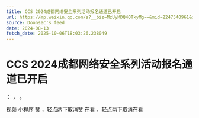 ```yaml
---
title: CCS 2024成都网络安全系列活动报名通道已开启
url: https://mp.weixin.qq.com/s?__biz=MzUyMDQ4OTkyMg==&mid=2247540961&idx=2&sn=d6f6657f8f82090ead947408e8b5eae4
source: Doonsec's feed
date: 2024-08-13
fetch_date: 2025-10-06T18:03:26.238049
---
```


# CCS 2024成都网络安全系列活动报名通道已开启

：
，
。

视频
小程序
赞
，轻点两下取消赞
在看
，轻点两下取消在看